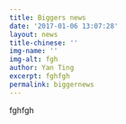 ```yaml
---
title: Biggers news
date: '2017-01-06 13:07:28'
layout: news
title-chinese: ''
img-name: ''
img-alt: fgh
author: Yan Ting
excerpt: fghfgh
permalink: biggernews
---
```

fghfgh